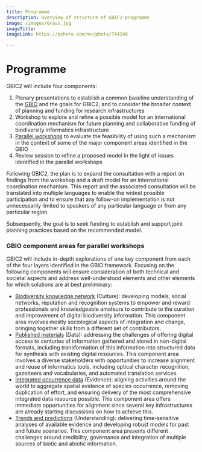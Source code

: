 ```yaml
---
title: Programme
description: Overview of structure of GBIC2 programme
image: /images/Grass.jpg
imageTitle: 
imageLink: https://pxhere.com/en/photo/744248

---
```

# Programme

GBIC2 will include four components:
1. Plenary presentations to establish a common baseline understanding of the [GBIO](../gbio) and the goals for GBIC2, and to consider the broader context of planning and funding for research infrastructures
2. Workshop to explore and refine a possible model for an international coordination mechanism for future planning and collaborative funding of biodiversity informatics infrastructure
3. [Parallel workshops](#areas) to evaluate the feasibility of using such a mechanism in the context of some of the major component areas identified in the GBIO
4. Review session to refine a proposed model in the light of issues identified in the parallel workshops

Following GBIC2, the plan is to expand the consultation with a report on findings from the workshop and a draft model for an international coordination mechanism.  This report and the associated consultation will be translated into multiple languages to enable the widest possible participation and to ensure that any follow-on implementation is not unnecessarily limited to speakers of any particular language or from any particular region.

Subsequently, the goal is to seek funding to establish and support joint planning practices based on the recommended model.

### <a name="areas"></a>GBIO component areas for parallel workshops

GBIC2 will include in-depth explorations of one key component from each of
the four layers identified in the GBIO framework. Focusing on the following components will
ensure consideration of both technical and societal aspects and address well-understood
elements and other elements for which solutions are at best preliminary:

+ [Biodiversity knowledge network](./knowledgenetwork/) (Culture): developing models, social networks,
reputation and recognition systems to empower and reward professionals and
knowledgeable amateurs to contribute to the curation and improvement of digital
biodiversity information. This component area involves mostly sociological aspects of
integration and change, bringing together skills from a different set of contributors.
+ [Published materials](./publishedmaterials/) (Data): addressing the challenges of offering digital access to
centuries of information gathered and stored in non-digital formats, including
transformation of this information into structured data for synthesis with existing
digital resources. This component area involves a diverse stakeholders with
opportunities to increase alignment and reuse of informatics tools, including optical
character recognition, gazetteers and vocabularies, and automated translation
services.
+ [Integrated occurrence data](./occurrencedata/) (Evidence): aligning activities around the world to
aggregate spatial evidence of species occurrence, removing duplication of effort, and
ensuring delivery of the most comprehensive integrated data resource possible. This
component area offers immediate opportunities for alignment since several key
infrastructures are already starting discussions on how to achieve this.
+ [Trends and predictions](trends) (Understanding): delivering time-sensitive analyses of
available evidence and developing robust models for past and future scenarios. This
component area presents different challenges around credibility, governance and
integration of multiple sources of biotic and abiotic information.
